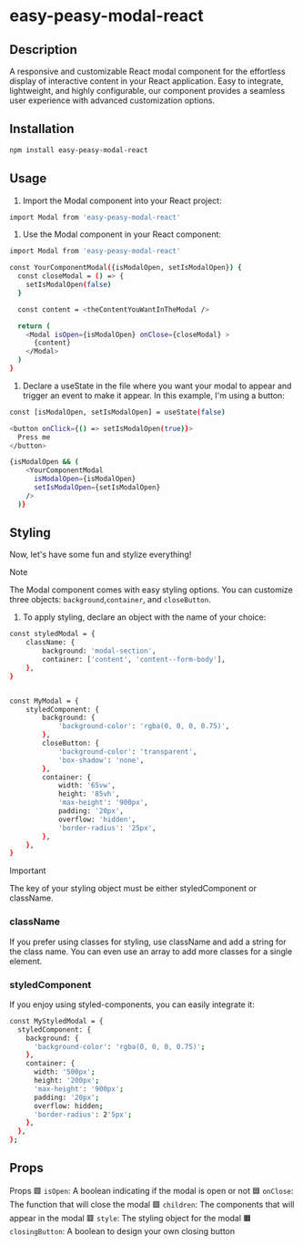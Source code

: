 # easy-peasy-modal-react

## Description

A responsive and customizable React modal component for the effortless display of interactive content in your React application. Easy to integrate, lightweight, and highly configurable, our component provides a seamless user experience with advanced customization options.

## Installation

```bash
npm install easy-peasy-modal-react

```

## Usage

1. Import the Modal component into your React project:

```bash
import Modal from 'easy-peasy-modal-react'

```

1. Use the Modal component in your React component:

```bash
import Modal from 'easy-peasy-modal-react'

const YourComponentModal({isModalOpen, setIsModalOpen}) {
  const closeModal = () => {
    setIsModalOpen(false)
  }

  const content = <theContentYouWantInTheModal />

  return (
    <Modal isOpen={isModalOpen} onClose={closeModal} >
      {content}
    </Modal>
  )
}
```

1. Declare a useState in the file where you want your modal to appear and trigger an event to make it appear. In this example, I'm using a button:

```bash
const [isModalOpen, setIsModalOpen] = useState(false)

<button onClick={() => setIsModalOpen(true)}>
  Press me
</button>

{isModalOpen && (
    <YourComponentModal
      isModalOpen={isModalOpen}
      setIsModalOpen={setIsModalOpen}
    />
  )}
```

## Styling

Now, let's have some fun and stylize everything!

> [!NOTE]
>
> The Modal component comes with easy styling options. You can customize three objects: `background`,`container`, and `closeButton`.

1. To apply styling, declare an object with the name of your choice:

```bash
const styledModal = {
	className: {
		background: 'modal-section',
		container: ['content', 'content--form-body'],
	},
}


const MyModal = {
	styledComponent: {
		background: {
			'background-color': 'rgba(0, 0, 0, 0.75)',
		},
		closeButton: {
			'background-color': 'transparent',
			'box-shadow': 'none',
		},
		container: {
			width: '65vw',
			height: '85vh',
			'max-height': '900px',
			padding: '20px',
			overflow: 'hidden',
			'border-radius': '25px',
		},
	},
}
```

> [!IMPORTANT]
>
> The key of your styling object must be either styledComponent or className.

### className

If you prefer using classes for styling, use className and add a string for the class name. You can even use an array to add more classes for a single element.

### styledComponent

If you enjoy using styled-components, you can easily integrate it:

```bash
const MyStyledModal = {
  styledComponent: {
    background: {
      'background-color': 'rgba(0, 0, 0, 0.75)';
    },
    container: {
      width: '500px';
      height: '200px';
      'max-height': '900px';
      padding: '20px';
      overflow: hidden;
      'border-radius': 2'5px';
    },
  },
};
```

## Props

Props
:green_square: `isOpen`: A boolean indicating if the modal is open or not
:blue_square: `onClose`: The function that will close the modal
:purple_square: `children`: The components that will appear in the modal
:red_square: `style`: The styling object for the modal
:orange_square: `closingButton`: A boolean to design your own closing button
